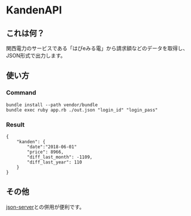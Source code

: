 # KandenAPI
## これは何？
関西電力のサービスである「はぴeみる電」から請求額などのデータを取得し、JSON形式で出力します。

## 使い方
### Command
```
bundle install --path vendor/bundle
bundle exec ruby app.rb ./out.json "login_id" "login_pass"
```

### Result
```
{
    "kanden": {
        "date":"2018-06-01"
        "price": 8966,
        "diff_last_month": -1109,
        "diff_last_year": 110
    }
}
```

## その他
[json-server](https://github.com/typicode/json-server)との併用が便利です。
